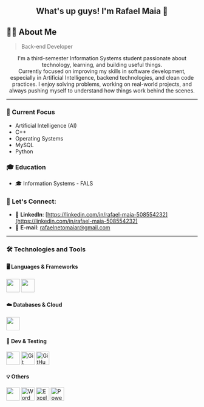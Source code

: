 <h2 align="center">What's up guys! I'm Rafael Maia 👋</h2>

## 👨‍💻 About Me

> Back-end Developer

<p align="center">I'm a third-semester Information Systems student passionate about technology, learning, and building useful things. <br>
  Currently focused on improving my skills in software development, especially in Artificial Intelligence, backend technologies, and clean code practices.
  I enjoy solving problems, working on real-world projects, and always pushing myself to understand how things work behind the scenes.</p>

---

### 💼 Current Focus
- Artificial Intelligence (AI)  
- C++  
- Operating Systems  
- MySQL  
- Python  

### 🎓 Education
- 🎓 Information Systems - FALS

### 💬 Let's Connect:

- 🔗 **LinkedIn**: [https://linkedin.com/in/rafael-maia-508554232](https://linkedin.com/in/rafael-maia-508554232)
- 📧 **E-mail**: [rafaelnetomaiar@gmail.com](mailto:rafaelnetomaiar@gmail.com)


---

### 🛠️ Technologies and Tools

#### 🖥️ Languages & Frameworks
<p>
  <img src="https://cdn.jsdelivr.net/gh/devicons/devicon/icons/python/python-original.svg" width="35" />
  <img src="https://cdn.jsdelivr.net/gh/devicons/devicon/icons/cplusplus/cplusplus-original.svg" width="35" />
</p>

#### ☁️ Databases & Cloud
<p>
  <img src="https://cdn.jsdelivr.net/gh/devicons/devicon/icons/mysql/mysql-original.svg" width="35" />
</p>

#### 🧪 Dev & Testing
<p>
  <img src="https://cdn.jsdelivr.net/gh/devicons/devicon/icons/vscode/vscode-original.svg" width="35" />
  <img src="https://cdn.jsdelivr.net/gh/devicons/devicon/icons/git/git-original.svg" width="35" title="Git" />
  <img src="https://cdn.jsdelivr.net/gh/devicons/devicon/icons/github/github-original.svg" width="35" title="GitHub" />
</p>

#### 💡 Others
<p>
  <img src="https://cdn.jsdelivr.net/gh/devicons/devicon/icons/windows8/windows8-original.svg" width="35" />
  <img src="https://img.icons8.com/color/48/microsoft-word-2019.png" width="35" title="Word"/>
  <img src="https://img.icons8.com/color/48/microsoft-excel-2019.png" width="35" title="Excel"/>
  <img src="https://img.icons8.com/color/48/microsoft-powerpoint-2019.png" width="35" title="PowerPoint"/>
</p>
